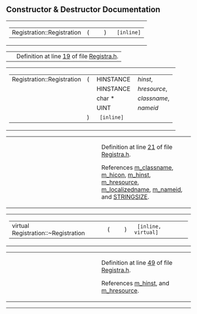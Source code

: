 ## Constructor & Destructor Documentation

<span id="7af1cf7af9fc7da57dbe2f0303b8908f" class="anchor"></span>

<table class="mdTable" data-cellpadding="2" data-cellspacing="0">
<colgroup>
<col style="width: 100%" />
</colgroup>
<tbody>
<tr>
<td class="mdRow"><table data-cellpadding="0" data-cellspacing="0" data-border="0">
<tbody>
<tr>
<td class="md" data-nowrap="" data-valign="top">Registration::Registration</td>
<td class="md" data-valign="top">( </td>
<td class="mdname1" data-valign="top" data-nowrap=""></td>
<td class="md" data-valign="top"> ) </td>
<td class="md" data-nowrap=""><code> [inline]</code></td>
</tr>
</tbody>
</table></td>
</tr>
</tbody>
</table>

|  |  |
|----|----|
|   | Definition at line <a href="Registra_8h-source.md#l00019" class="el">19</a> of file <a href="Registra_8h-source.md" class="el">Registra.h</a>. |

<span id="4b513a8d847803b6b1f81f0c88d2d5b9" class="anchor"></span>

<table class="mdTable" data-cellpadding="2" data-cellspacing="0">
<colgroup>
<col style="width: 100%" />
</colgroup>
<tbody>
<tr>
<td class="mdRow"><table data-cellpadding="0" data-cellspacing="0" data-border="0">
<tbody>
<tr>
<td class="md" data-nowrap="" data-valign="top">Registration::Registration</td>
<td class="md" data-valign="top">( </td>
<td class="md" data-nowrap="" data-valign="top">HINSTANCE </td>
<td class="mdname" data-nowrap=""><em>hinst</em>,</td>
</tr>
<tr>
<td class="md" style="text-align: right;" data-nowrap=""></td>
<td class="md"></td>
<td class="md" data-nowrap="">HINSTANCE </td>
<td class="mdname" data-nowrap=""><em>hresource</em>,</td>
</tr>
<tr>
<td class="md" style="text-align: right;" data-nowrap=""></td>
<td class="md"></td>
<td class="md" data-nowrap="">char * </td>
<td class="mdname" data-nowrap=""><em>classname</em>,</td>
</tr>
<tr>
<td class="md" style="text-align: right;" data-nowrap=""></td>
<td class="md"></td>
<td class="md" data-nowrap="">UINT </td>
<td class="mdname" data-nowrap=""><em>nameid</em></td>
</tr>
<tr>
<td class="md"></td>
<td class="md">) </td>
<td colspan="2" class="md"><code> [inline]</code></td>
</tr>
</tbody>
</table></td>
</tr>
</tbody>
</table>

<table data-cellspacing="5" data-cellpadding="0" data-border="0">
<colgroup>
<col style="width: 50%" />
<col style="width: 50%" />
</colgroup>
<tbody>
<tr>
<td> </td>
<td><p>Definition at line <a href="Registra_8h-source.md#l00021" class="el">21</a> of file <a href="Registra_8h-source.md" class="el">Registra.h</a>.</p>
<p>References <a href="Registra_8h-source.md#l00013" class="el">m_classname</a>, <a href="Registra_8h-source.md#l00016" class="el">m_hicon</a>, <a href="Registra_8h-source.md#l00015" class="el">m_hinst</a>, <a href="Registra_8h-source.md#l00015" class="el">m_hresource</a>, <a href="Registra_8h-source.md#l00012" class="el">m_localizedname</a>, <a href="Registra_8h-source.md#l00017" class="el">m_nameid</a>, and <a href="StrClass_8h-source.md#l00018" class="el">STRINGSIZE</a>.</p></td>
</tr>
</tbody>
</table>

<span id="60ca1efb5bdacbb1045f20d7d6b0b414" class="anchor"></span>

<table class="mdTable" data-cellpadding="2" data-cellspacing="0">
<colgroup>
<col style="width: 100%" />
</colgroup>
<tbody>
<tr>
<td class="mdRow"><table data-cellpadding="0" data-cellspacing="0" data-border="0">
<tbody>
<tr>
<td class="md" data-nowrap="" data-valign="top">virtual Registration::~Registration</td>
<td class="md" data-valign="top">( </td>
<td class="mdname1" data-valign="top" data-nowrap=""></td>
<td class="md" data-valign="top"> ) </td>
<td class="md" data-nowrap=""><code> [inline, virtual]</code></td>
</tr>
</tbody>
</table></td>
</tr>
</tbody>
</table>

<table data-cellspacing="5" data-cellpadding="0" data-border="0">
<colgroup>
<col style="width: 50%" />
<col style="width: 50%" />
</colgroup>
<tbody>
<tr>
<td> </td>
<td><p>Definition at line <a href="Registra_8h-source.md#l00049" class="el">49</a> of file <a href="Registra_8h-source.md" class="el">Registra.h</a>.</p>
<p>References <a href="Registra_8h-source.md#l00015" class="el">m_hinst</a>, and <a href="Registra_8h-source.md#l00015" class="el">m_hresource</a>.</p></td>
</tr>
</tbody>
</table>

------------------------------------------------------------------------

